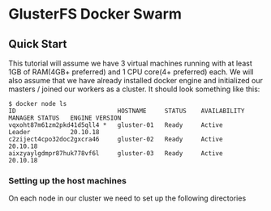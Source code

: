 # GlusterFS Docker Swarm

## Quick Start

This tutorial will assume we have 3 virtual machines running with at least 1GB of RAM(4GB+ preferred) 
and 1 CPU core(4+ preferred) each. We will also assume that we have already installed docker engine
and initialized our masters / joined our workers as a cluster. It should look something like this:

```shell
$ docker node ls
ID                            HOSTNAME     STATUS    AVAILABILITY   MANAGER STATUS   ENGINE VERSION
vqxoht87m61zm2pkd41d5qll4 *   gluster-01   Ready     Active         Leader           20.10.18
c2ziject4cpo32doc2gxcra46     gluster-02   Ready     Active                          20.10.18
aixzyaylgdmpr87huk778vf6l     gluster-03   Ready     Active                          20.10.18
```

### Setting up the host machines

On each node in our cluster we need to set up the following directories
